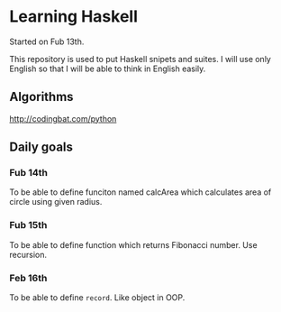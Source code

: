 # Learning Haskell
Started on Fub 13th.

This repository is used to put Haskell snipets and suites.
I will use only English so that I will be able to think in English easily.

## Algorithms
http://codingbat.com/python

## Daily goals
### Fub 14th
To be able to define funciton named calcArea which calculates area of circle using given radius.

### Fub 15th
To be able to define function which returns Fibonacci number. Use recursion.

### Feb 16th
To be able to define `record`. Like object in OOP.

